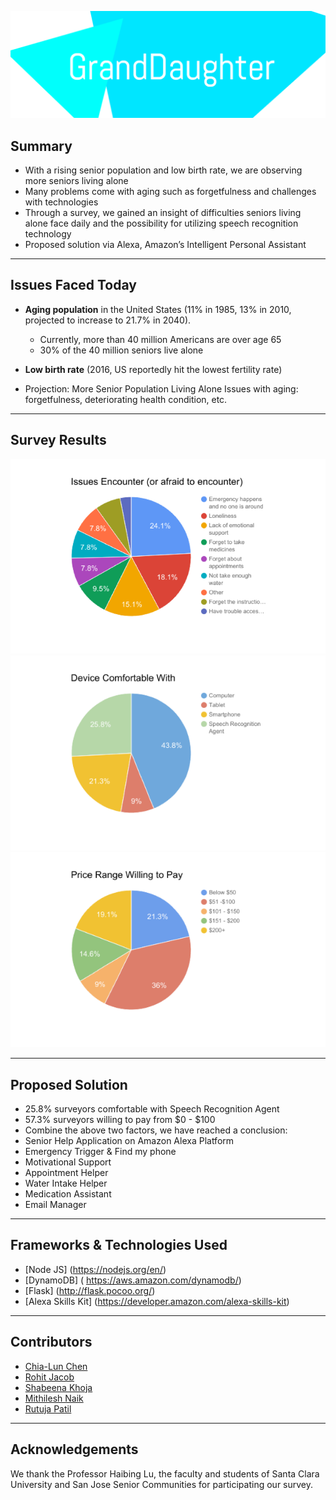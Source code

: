 ![Logo](https://github.com/shabeena17/GrandDaughter/blob/dev/images/logo.png)

## Summary
* With a rising senior population and low birth rate, we are observing more seniors living alone
* Many problems come with aging such as forgetfulness and challenges with technologies
* Through a survey, we gained an insight of difficulties seniors living alone face daily and the possibility for utilizing speech recognition technology
* Proposed solution via Alexa, Amazon’s Intelligent Personal Assistant


----
## Issues Faced Today

* **Aging population** in the United States (11% in 1985, 13% in 2010, projected to increase to 21.7% in 2040).

  * Currently, more than 40 million Americans are over age 65
  * 30% of the 40 million seniors live alone

* **Low birth rate** (2016, US reportedly hit the lowest fertility rate)

* Projection: More Senior Population Living Alone
Issues with aging: forgetfulness, deteriorating health condition, etc.

----
## Survey Results
![IssueEncountered](https://github.com/shabeena17/GrandDaughter/blob/dev/images/Picture1.png)
![ComfortLevel](https://github.com/shabeena17/GrandDaughter/blob/dev/images/Picture2.png)
![MonetaryWillingness](https://github.com/shabeena17/GrandDaughter/blob/dev/images/Picture3.png)

----
## Proposed Solution

* 25.8% surveyors comfortable with Speech Recognition Agent
* 57.3% surveyors willing to pay from $0 - $100
* Combine the above two factors, we have reached a conclusion:
* Senior Help Application on Amazon Alexa Platform
 * Emergency Trigger & Find my phone
 * Motivational Support
 * Appointment Helper
 * Water Intake Helper
 * Medication Assistant
 * Email Manager



----
## Frameworks & Technologies Used


* [Node JS] (https://nodejs.org/en/)
* [DynamoDB] ( https://aws.amazon.com/dynamodb/) 
* [Flask] (http://flask.pocoo.org/)
* [Alexa Skills Kit] (https://developer.amazon.com/alexa-skills-kit)

----
## Contributors
* [Chia-Lun Chen](https://www.linkedin.com/in/chialunchen/)
* [Rohit Jacob](https://www.linkedin.com/in/rohitjacob92/)
* [Shabeena Khoja](https://www.linkedin.com/in/shabeenakhoja/)
* [Mithilesh Naik](https://www.linkedin.com/in/mithileshnaik/)
* [Rutuja Patil](https://www.linkedin.com/in/rutujapatil1/)

----
## Acknowledgements
We thank the Professor Haibing Lu, the faculty and students of Santa Clara University and San Jose Senior Communities for participating our survey.